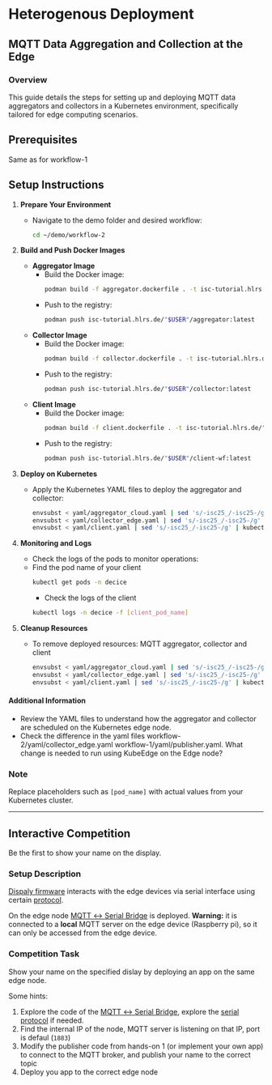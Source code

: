 # Heterogenous Deployment

## MQTT Data Aggregation and Collection at the Edge

### Overview
This guide details the steps for setting up and deploying MQTT data aggregators and collectors in a Kubernetes environment, specifically tailored for edge computing scenarios.

## Prerequisites 

Same as for workflow-1

## Setup Instructions

1. **Prepare Your Environment**
   - Navigate to the demo folder and desired workflow:
     ```bash
     cd ~/demo/workflow-2
     ```
2. **Build and Push Docker Images**
   - **Aggregator Image**
     - Build the Docker image:
       ```bash
       podman build -f aggregator.dockerfile . -t isc-tutorial.hlrs.de/"$USER"/aggregator:latest
       ```
     - Push to the registry:
       ```bash
       podman push isc-tutorial.hlrs.de/"$USER"/aggregator:latest
       ```
   - **Collector Image**
     - Build the Docker image:
       ```bash
       podman build -f collector.dockerfile . -t isc-tutorial.hlrs.de/"$USER"/collector:latest
       ```
     - Push to the registry:
       ```bash
       podman push isc-tutorial.hlrs.de/"$USER"/collector:latest
       ```
   - **Client Image**
     - Build the Docker image:
       ```bash
       podman build -f client.dockerfile . -t isc-tutorial.hlrs.de/"$USER"/client-wf:latest
       ```
     - Push to the registry:
       ```bash
       podman push isc-tutorial.hlrs.de/"$USER"/client-wf:latest
       ```

4. **Deploy on Kubernetes**
   - Apply the Kubernetes YAML files to deploy the aggregator and collector:
     ```bash
     envsubst < yaml/aggregator_cloud.yaml | sed 's/-isc25_/-isc25-/g' | kubectl create -f -
     envsubst < yaml/collector_edge.yaml | sed 's/-isc25_/-isc25-/g' | kubectl create -f -
     envsubst < yaml/client.yaml | sed 's/-isc25_/-isc25-/g' | kubectl create -f -
     ```

5. **Monitoring and Logs**
   - Check the logs of the pods to monitor operations:
   - Find the pod name of your client
     ```bash
     kubectl get pods -n decice
     ```
     - Check the logs of the client
     ```bash
     kubectl logs -n decice -f [client_pod_name]
      ```
6. **Cleanup Resources**
   - To remove deployed resources: MQTT aggregator, collector and client
     ```bash
     envsubst < yaml/aggregator_cloud.yaml | sed 's/-isc25_/-isc25-/g' | kubectl delete -f -
     envsubst < yaml/collector_edge.yaml | sed 's/-isc25_/-isc25-/g' | kubectl delete -f -
     envsubst < yaml/client.yaml | sed 's/-isc25_/-isc25-/g' | kubectl delete -f -    
     ```

#### Additional Information
- Review the YAML files to understand how the aggregator and collector are scheduled on the Kubernetes edge node.
- Check the difference in the yaml files workflow-2/yaml/collector_edge.yaml workflow-1/yaml/publisher.yaml. What change is needed to run using KubeEdge on the Edge node?


### Note
Replace placeholders such as `[pod_name]` with actual values from your Kubernetes cluster.


---

## Interactive Competition

Be the first to show your name on the display.

### Setup Description

[Dispaly firmware](https://github.com/isc-tutorial/infrastructure/tree/main/arduino-screen) interacts with the edge devices via serial interface using certain [protocol](https://github.com/isc-tutorial/infrastructure/blob/main/arduino-screen/PROTOCOL.md).

On the edge node [MQTT ↔ Serial Bridge](https://github.com/isc-tutorial/infrastructure/tree/main/mqtt2serial) is deployed. **Warning:** it is connected to a **local** MQTT server on the edge device (Raspberry pi), so it can only be accessed from the edge device.

### Competition Task

Show your name on the specified dislay by deploying an app on the same edge node.

Some hints:

1. Explore the code of the [MQTT ↔ Serial Bridge](https://github.com/isc-tutorial/infrastructure/tree/main/mqtt2serial), explore the [serial protocol](https://github.com/isc-tutorial/infrastructure/blob/main/arduino-screen/PROTOCOL.md) if needed.
2. Find the internal IP of the node, MQTT server is listening on that IP, port is defaul (`1883`)
3. Modify the publisher code from hands-on 1 (or implement your own app) to connect to the MQTT broker, and publish your name to the correct topic
4. Deploy you app to the correct edge node
